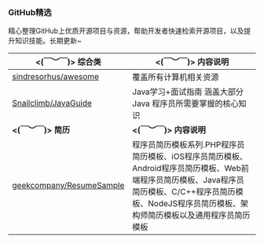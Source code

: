 

### GitHub精选

精心整理GitHub上优质开源项目与资源，帮助开发者快速检索开源项目，以及提升知识技能。长期更新~


| **<(￣︶￣)> 综合类**                                    | **<(￣︶￣)> 内容说明**                                |
| ------------------------------------------------------------ | ------------------------------------------------------------ |
| [sindresorhus/awesome](https://github.com/sindresorhus/awesome)  | 覆盖所有计算机相关资源 |
| [Snailclimb/JavaGuide](https://github.com/Snailclimb/JavaGuide)  | Java学习+面试指南 涵盖大部分 Java 程序员所需要掌握的核心知识 |
| **<(￣︶￣)> 简历**                                      | **<(￣︶￣)> 内容说明**                                |
| [geekcompany/ResumeSample](https://github.com/geekcompany/ResumeSample)  |程序员简历模板系列.PHP程序员简历模板、iOS程序员简历模板、Android程序员简历模板、Web前端程序员简历模板、Java程序员简历模板、C/C++程序员简历模板、NodeJS程序员简历模板、架构师简历模板以及通用程序员简历模板 |



